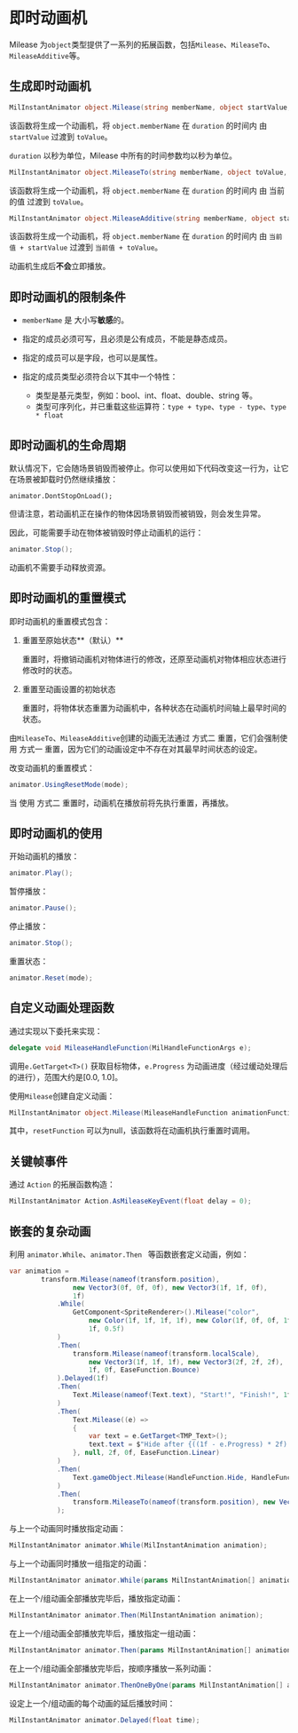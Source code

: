 # 即时动画机

Milease 为`object`类型提供了一系列的拓展函数，包括`Milease`、`MileaseTo`、`MileaseAdditive`等。

## 生成即时动画机

```c#
MilInstantAnimator object.Milease(string memberName, object startValue, object toValue, float duration);
```

该函数将生成一个动画机，将 `object.memberName` 在 `duration` 的时间内 由 `startValue` 过渡到 `toValue`。

`duration` 以秒为单位，Milease 中所有的时间参数均以秒为单位。

```c#
MilInstantAnimator object.MileaseTo(string memberName, object toValue, float duration);
```

该函数将生成一个动画机，将 `object.memberName` 在 `duration` 的时间内 由 当前的值 过渡到 `toValue`。

```c#
MilInstantAnimator object.MileaseAdditive(string memberName, object startValue, object toValue, float duration);
```

该函数将生成一个动画机，将 `object.memberName` 在 `duration` 的时间内 由 `当前值 + startValue` 过渡到 `当前值 + toValue`。

动画机生成后**不会**立即播放。

## 即时动画机的限制条件

* `memberName` 是 大小写**敏感**的。

* 指定的成员必须可写，且必须是公有成员，不能是静态成员。

* 指定的成员可以是字段，也可以是属性。
* 指定的成员类型必须符合以下其中一个特性：
  * 类型是基元类型，例如：bool、int、float、double、string 等。
  * 类型可序列化，并已重载这些运算符：`type + type`、`type - type`、`type * float`

## 即时动画机的生命周期

默认情况下，它会随场景销毁而被停止。你可以使用如下代码改变这一行为，让它在场景被卸载时仍然继续播放：

```
animator.DontStopOnLoad();
```

但请注意，若动画机正在操作的物体因场景销毁而被销毁，则会发生异常。

因此，可能需要手动在物体被销毁时停止动画机的运行：

```c#
animator.Stop();
```

动画机不需要手动释放资源。

## 即时动画机的重置模式

即时动画机的重置模式包含：

1. 重置至原始状态**（默认）**

   重置时，将撤销动画机对物体进行的修改，还原至动画机对物体相应状态进行修改时的状态。

2. 重置至动画设置的初始状态

   重置时，将物体状态重置为动画机中，各种状态在动画机时间轴上最早时间的状态。

由`MileaseTo`、`MileaseAdditive`创建的动画无法通过 方式二 重置，它们会强制使用 方式一 重置，因为它们的动画设定中不存在对其最早时间状态的设定。

改变动画机的重置模式：

```c#
animator.UsingResetMode(mode);
```

当 使用 方式二 重置时，动画机在播放前将先执行重置，再播放。

## 即时动画机的使用

开始动画机的播放：

```c#
animator.Play();
```

暂停播放：

```c#
animator.Pause();
```

停止播放：

```c#
animator.Stop();
```

重置状态：

```c#
animator.Reset(mode);
```

## 自定义动画处理函数

通过实现以下委托来实现：

```c#
delegate void MileaseHandleFunction(MilHandleFunctionArgs e);
```

调用`e.GetTarget<T>()` 获取目标物体，`e.Progress` 为动画进度（经过缓动处理后的进行），范围大约是[0.0, 1.0]。

使用`Milease`创建自定义动画：

```c#
MilInstantAnimator object.Milease(MileaseHandleFunction animationFunction, MileaseHandleFunction resetFunction, float duration);
```

其中，`resetFunction` 可以为null，该函数将在动画机执行重置时调用。

## 关键帧事件

通过 `Action` 的拓展函数构造：

```c#
MilInstantAnimator Action.AsMileaseKeyEvent(float delay = 0);
```

## 嵌套的复杂动画

利用 `animator.While`、`animator.Then ` 等函数嵌套定义动画，例如：

```c#
var animation =
        transform.Milease(nameof(transform.position),
                new Vector3(0f, 0f, 0f), new Vector3(1f, 1f, 0f),
                1f)
            .While(
                GetComponent<SpriteRenderer>().Milease("color",
                    new Color(1f, 1f, 1f, 1f), new Color(1f, 0f, 0f, 1f),
                    1f, 0.5f)
            )
            .Then(
                transform.Milease(nameof(transform.localScale),
                    new Vector3(1f, 1f, 1f), new Vector3(2f, 2f, 2f),
                    1f, 0f, EaseFunction.Bounce)
            ).Delayed(1f)
            .Then(
                Text.Milease(nameof(Text.text), "Start!", "Finish!", 1f)
            )
            .Then(
                Text.Milease((e) =>
                {
                    var text = e.GetTarget<TMP_Text>();
                    text.text = $"Hide after {((1f - e.Progress) * 2f):F1}s...";
                }, null, 2f, 0f, EaseFunction.Linear)
            )
            .Then(
                Text.gameObject.Milease(HandleFunction.Hide, HandleFunction.AutoActiveReset(Text.gameObject), 0f)
            )
            .Then(
                transform.MileaseTo(nameof(transform.position), new Vector3(0f, 0f, 0f), 1f)
            );
```

与上一个动画同时播放指定动画：

```c#
MilInstantAnimator animator.While(MilInstantAnimation animation);
```

与上一个动画同时播放一组指定的动画：

```c#
MilInstantAnimator animator.While(params MilInstantAnimation[] animations);
```

在上一个/组动画全部播放完毕后，播放指定动画：

```c#
MilInstantAnimator animator.Then(MilInstantAnimation animation);
```

在上一个/组动画全部播放完毕后，播放指定一组动画：

```c#
MilInstantAnimator animator.Then(params MilInstantAnimation[] animations);
```

在上一个/组动画全部播放完毕后，按顺序播放一系列动画：

```c#
MilInstantAnimator animator.ThenOneByOne(params MilInstantAnimation[] animations);
```

设定上一个/组动画的每个动画的延后播放时间：

```c#
MilInstantAnimator animator.Delayed(float time);
```

